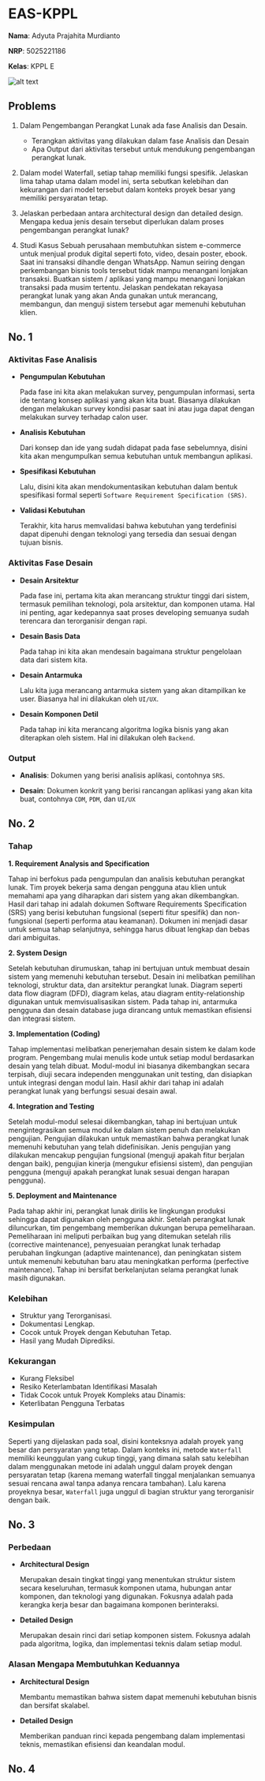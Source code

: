 # **EAS-KPPL**

**Nama**: Adyuta Prajahita Murdianto

**NRP**: 5025221186

**Kelas**: KPPL E

![alt text](<Resource/Gambar WhatsApp 2024-12-11 pukul 10.29.18_733bbe6a.jpg>)

## **Problems**

1. Dalam Pengembangan Perangkat Lunak ada fase Analisis dan Desain. 
   - Terangkan aktivitas yang dilakukan dalam fase Analisis dan Desain
   - Apa Output dari aktivitas tersebut untuk mendukung pengembangan perangkat lunak.

2. Dalam model Waterfall, setiap tahap memiliki fungsi spesifik. Jelaskan lima tahap utama dalam model ini, serta sebutkan kelebihan dan kekurangan dari model tersebut dalam konteks proyek besar yang memiliki persyaratan tetap.

3. Jelaskan perbedaan antara architectural design dan detailed design. Mengapa kedua jenis desain tersebut diperlukan dalam proses pengembangan perangkat lunak?

4. Studi Kasus
Sebuah perusahaan membutuhkan sistem e-commerce untuk menjual produk digital seperti foto, video, desain poster, ebook. Saat ini transaksi dihandle dengan WhatsApp. Namun seiring dengan perkembangan bisnis tools tersebut tidak mampu menangani lonjakan transaksi. Buatkan sistem / aplikasi yang mampu menangani lonjakan transaksi pada musim tertentu. Jelaskan pendekatan rekayasa perangkat lunak yang akan Anda gunakan untuk merancang, membangun, dan menguji sistem tersebut agar memenuhi kebutuhan klien.

## **No. 1**

### **Aktivitas Fase Analisis**

- **Pengumpulan Kebutuhan**

  Pada fase ini kita akan melakukan survey, pengumpulan informasi, serta ide tentang konsep aplikasi yang akan kita buat. Biasanya dilakukan dengan melakukan survey kondisi pasar saat ini atau juga dapat dengan melakukan survey terhadap calon user.

- **Analisis Kebutuhan**
  
  Dari konsep dan ide yang sudah didapat pada fase sebelumnya, disini kita akan mengumpulkan semua kebutuhan untuk membangun aplikasi.

- **Spesifikasi Kebutuhan**

  Lalu, disini kita akan mendokumentasikan kebutuhan dalam bentuk spesifikasi formal seperti `Software Requirement Specification (SRS)`.

- **Validasi Kebutuhan**
  
  Terakhir, kita harus memvalidasi bahwa kebutuhan yang terdefinisi dapat dipenuhi dengan teknologi yang tersedia dan sesuai dengan tujuan bisnis.

### **Aktivitas Fase Desain**

- **Desain Arsitektur**

  Pada fase ini, pertama kita akan merancang struktur tinggi dari sistem, termasuk pemilihan teknologi, pola arsitektur, dan komponen utama. Hal ini penting, agar kedepannya saat proses developing semuanya sudah terencara dan terorganisir dengan rapi.

- **Desain Basis Data**

  Pada tahap ini kita akan mendesain bagaimana struktur pengelolaan data dari sistem kita. 

- **Desain Antarmuka**

  Lalu kita juga merancang antarmuka sistem yang akan ditampilkan ke user. Biasanya hal ini dilakukan oleh `UI/UX`.

- **Desain Komponen Detil**

  Pada tahap ini kita merancang algoritma logika bisnis yang akan diterapkan oleh sistem. Hal ini dilakukan oleh `Backend`.

### **Output**

- **Analisis**: Dokumen yang berisi analisis aplikasi, contohnya `SRS`.

- **Desain**: Dokumen konkrit yang berisi rancangan aplikasi yang akan kita buat, contohnya `CDM`, `PDM`, dan `UI/UX`

## **No. 2**

### **Tahap**

**1. Requirement Analysis and Specification**

Tahap ini berfokus pada pengumpulan dan analisis kebutuhan perangkat lunak. Tim proyek bekerja sama dengan pengguna atau klien untuk memahami apa yang diharapkan dari sistem yang akan dikembangkan. Hasil dari tahap ini adalah dokumen Software Requirements Specification (SRS) yang berisi kebutuhan fungsional (seperti fitur spesifik) dan non-fungsional (seperti performa atau keamanan). Dokumen ini menjadi dasar untuk semua tahap selanjutnya, sehingga harus dibuat lengkap dan bebas dari ambiguitas.

**2. System Design**

Setelah kebutuhan dirumuskan, tahap ini bertujuan untuk membuat desain sistem yang memenuhi kebutuhan tersebut. Desain ini melibatkan pemilihan teknologi, struktur data, dan arsitektur perangkat lunak. Diagram seperti data flow diagram (DFD), diagram kelas, atau diagram entity-relationship digunakan untuk memvisualisasikan sistem. Pada tahap ini, antarmuka pengguna dan desain database juga dirancang untuk memastikan efisiensi dan integrasi sistem.

**3. Implementation (Coding)**

Tahap implementasi melibatkan penerjemahan desain sistem ke dalam kode program. Pengembang mulai menulis kode untuk setiap modul berdasarkan desain yang telah dibuat. Modul-modul ini biasanya dikembangkan secara terpisah, diuji secara independen menggunakan unit testing, dan disiapkan untuk integrasi dengan modul lain. Hasil akhir dari tahap ini adalah perangkat lunak yang berfungsi sesuai desain awal.

**4. Integration and Testing**

Setelah modul-modul selesai dikembangkan, tahap ini bertujuan untuk mengintegrasikan semua modul ke dalam sistem penuh dan melakukan pengujian. Pengujian dilakukan untuk memastikan bahwa perangkat lunak memenuhi kebutuhan yang telah didefinisikan. Jenis pengujian yang dilakukan mencakup pengujian fungsional (menguji apakah fitur berjalan dengan baik), pengujian kinerja (mengukur efisiensi sistem), dan pengujian pengguna (menguji apakah perangkat lunak sesuai dengan harapan pengguna).

**5. Deployment and Maintenance**

Pada tahap akhir ini, perangkat lunak dirilis ke lingkungan produksi sehingga dapat digunakan oleh pengguna akhir. Setelah perangkat lunak diluncurkan, tim pengembang memberikan dukungan berupa pemeliharaan. Pemeliharaan ini meliputi perbaikan bug yang ditemukan setelah rilis (corrective maintenance), penyesuaian perangkat lunak terhadap perubahan lingkungan (adaptive maintenance), dan peningkatan sistem untuk memenuhi kebutuhan baru atau meningkatkan performa (perfective maintenance). Tahap ini bersifat berkelanjutan selama perangkat lunak masih digunakan.

### **Kelebihan**

- Struktur yang Terorganisasi.
- Dokumentasi Lengkap.
- Cocok untuk Proyek dengan Kebutuhan Tetap.
- Hasil yang Mudah Diprediksi.

### **Kekurangan**

- Kurang Fleksibel
- Resiko Keterlambatan Identifikasi Masalah
- Tidak Cocok untuk Proyek Kompleks atau Dinamis:
- Keterlibatan Pengguna Terbatas

### **Kesimpulan**

Seperti yang dijelaskan pada soal, disini konteksnya adalah proyek yang besar dan persyaratan yang tetap. Dalam konteks ini, metode `Waterfall` memiliki keunggulan yang cukup tinggi, yang dimana salah satu kelebihan dalam menggunakan metode ini adalah unggul dalam proyek dengan persyaratan tetap (karena memang waterfall tinggal menjalankan semuanya sesuai rencana awal tanpa adanya rencara tambahan). Lalu karena proyeknya besar, `Waterfall` juga unggul di bagian struktur yang terorganisir dengan baik.

## **No. 3**

### **Perbedaan**

- **Architectural Design**
  
  Merupakan desain tingkat tinggi yang menentukan struktur sistem secara keseluruhan, termasuk komponen utama, hubungan antar komponen, dan teknologi yang digunakan. Fokusnya adalah pada kerangka kerja besar dan bagaimana komponen berinteraksi.

- **Detailed Design**

  Merupakan desain rinci dari setiap komponen sistem. Fokusnya adalah pada algoritma, logika, dan implementasi teknis dalam setiap modul.

### **Alasan Mengapa Membutuhkan Keduannya**

- **Architectural Design**

  Membantu memastikan bahwa sistem dapat memenuhi kebutuhan bisnis dan bersifat skalabel.

- **Detailed Design**

  Memberikan panduan rinci kepada pengembang dalam implementasi teknis, memastikan efisiensi dan keandalan modul.

## **No. 4**




